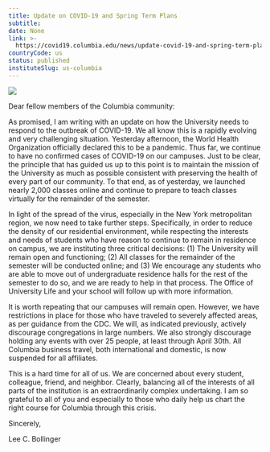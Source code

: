 ```yaml
---
title: Update on COVID-19 and Spring Term Plans
subtitle: 
date: None
link: >-
  https://covid19.columbia.edu/news/update-covid-19-and-spring-term-plans
countryCode: us
status: published
instituteSlug: us-columbia
---
```

![](https://covid19.columbia.edu/themes/custom/columbia/favicon-crown.png)

Dear fellow members of the Columbia community:



As promised, I am writing with an update on how the University needs to respond to the outbreak of COVID-19. We all know this is a rapidly evolving and very challenging situation. Yesterday afternoon, the World Health Organization officially declared this to be a pandemic. Thus far, we continue to have no confirmed cases of COVID-19 on our campuses. Just to be clear, the principle that has guided us up to this point is to maintain the mission of the University as much as possible consistent with preserving the health of every part of our community. To that end, as of yesterday, we launched nearly 2,000 classes online and continue to prepare to teach classes virtually for the remainder of the semester.



In light of the spread of the virus, especially in the New York metropolitan region, we now need to take further steps. Specifically, in order to reduce the density of our residential environment, while respecting the interests and needs of students who have reason to continue to remain in residence on campus, we are instituting three critical decisions: (1) The University will remain open and functioning; (2) All classes for the remainder of the semester will be conducted online; and (3) We encourage any students who are able to move out of undergraduate residence halls for the rest of the semester to do so, and we are ready to help in that process. The Office of University Life and your school will follow up with more information.



It is worth repeating that our campuses will remain open. However, we have restrictions in place for those who have traveled to severely affected areas, as per guidance from the CDC. We will, as indicated previously, actively discourage congregations in large numbers. We also strongly discourage holding any events with over 25 people, at least through April 30th. All Columbia business travel, both international and domestic, is now suspended for all affiliates.



This is a hard time for all of us. We are concerned about every student, colleague, friend, and neighbor. Clearly, balancing all of the interests of all parts of the institution is an extraordinarily complex undertaking. I am so grateful to all of you and especially to those who daily help us chart the right course for Columbia through this crisis.



Sincerely,



Lee C. Bollinger